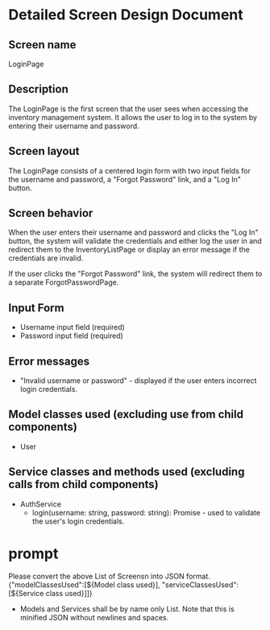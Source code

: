 # Detailed Screen Design Document

## Screen name
LoginPage

## Description
The LoginPage is the first screen that the user sees when accessing the inventory management system. It allows the user to log in to the system by entering their username and password.

## Screen layout
The LoginPage consists of a centered login form with two input fields for the username and password, a "Forgot Password" link, and a "Log In" button.

## Screen behavior
When the user enters their username and password and clicks the "Log In" button, the system will validate the credentials and either log the user in and redirect them to the InventoryListPage or display an error message if the credentials are invalid.

If the user clicks the "Forgot Password" link, the system will redirect them to a separate ForgotPasswordPage.

## Input Form
- Username input field (required)
- Password input field (required)

## Error messages
- "Invalid username or password" - displayed if the user enters incorrect login credentials.

## Model classes used (excluding use from child components)
- User

## Service classes and methods used (excluding calls from child components)
- AuthService
  - login(username: string, password: string): Promise<void> - used to validate the user's login credentials.

# prompt
Please convert the above List of Screensn into JSON format.
{"modelClassesUsed":[${Model class used}], "serviceClassesUsed":[${Service class used}]]}
* Models and Services shall be by name only List.
Note that this is minified JSON without newlines and spaces.
